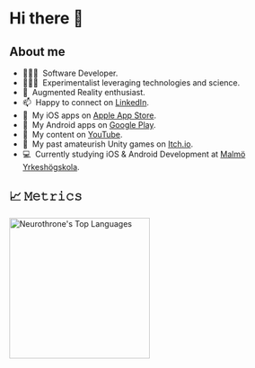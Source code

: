 # Hi there 👋

## About me

- 👨🏻‍💻  &nbsp;Software Developer.
- 👨🏻‍🔬  &nbsp;Experimentalist leveraging technologies and science.
- 🤗  &nbsp;Augmented Reality enthusiast.
- 📫  &nbsp;Happy to connect on [LinkedIn][linkedin].
- 📱  &nbsp;My iOS apps on [Apple App Store][apple-app-store].
- 🤖  &nbsp;My Android apps on [Google Play][google-play].
- 🎥  &nbsp;My content on [YouTube][youtube].
- 👾  &nbsp;My past amateurish Unity games on [Itch.io][itch-io].
- 💻  &nbsp;Currently studying iOS & Android Development at [Malmö Yrkeshögskola][my].


## 📈 𝙼𝚎𝚝𝚛𝚒𝚌𝚜

<a href="#">
<img src="https://github-readme-stats.vercel.app/api/top-langs/?username=neurothrone&langs_count=8&layout=compact&theme=react&hide_border=true&bg_color=0d1117&title_color=FFFFFF&icon_color=F8D866&hide=Jupyter%20Notebook"
     alt="Neurothrone's Top Languages"
     height="250">
</a>


[linkedin]: https://www.linkedin.com/in/neurothrone/
[website]: https://neurothrone.tech
[apple-app-store]: https://apps.apple.com/us/developer/zaid-neurothrone/id1475655110
[google-play]: https://play.google.com/store/apps/dev?id=4653025319395600972
[youtube]: https://www.youtube.com/@neurothrone
[itch-io]: https://neurothrone.itch.io/
[my]: https://my.se/
